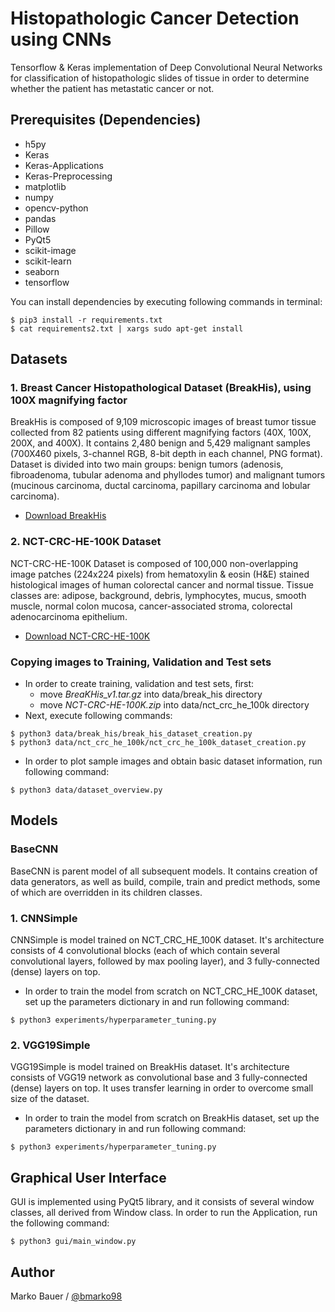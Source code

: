 # Histopathologic Cancer Detection using CNNs

Tensorflow & Keras implementation of Deep Convolutional Neural Networks for classification of histopathologic slides of tissue in order to determine whether the patient has metastatic cancer or not.

## Prerequisites (Dependencies)

 - h5py
 - Keras
 - Keras-Applications
 - Keras-Preprocessing
 - matplotlib
 - numpy
 - opencv-python
 - pandas
 - Pillow
 - PyQt5
 - scikit-image
 - scikit-learn
 - seaborn
 - tensorflow

You can install dependencies by executing following commands in terminal:
```
$ pip3 install -r requirements.txt
$ cat requirements2.txt | xargs sudo apt-get install
```

## Datasets

### 1. Breast Cancer Histopathological Dataset (BreakHis), using 100X magnifying factor

BreakHis is composed of 9,109 microscopic images of breast tumor tissue collected from 82 patients using different magnifying factors (40X, 100X, 200X, and 400X). It contains 2,480 benign and 5,429 malignant samples (700X460 pixels, 3-channel RGB, 8-bit depth in each channel, PNG format). Dataset is divided into two main groups: benign tumors (adenosis, fibroadenoma, tubular adenoma and phyllodes tumor) and malignant tumors (mucinous carcinoma, ductal carcinoma, papillary carcinoma and lobular carcinoma).

 - [Download BreakHis](https://www.kaggle.com/ambarish/breakhis)

### 2. NCT-CRC-HE-100K Dataset

NCT-CRC-HE-100K Dataset is composed of 100,000 non-overlapping image patches (224x224 pixels) from hematoxylin & eosin (H&E) stained histological images of human colorectal cancer and normal tissue. Tissue classes are: adipose, background, debris, lymphocytes, mucus, smooth muscle, normal colon mucosa, cancer-associated stroma, colorectal adenocarcinoma epithelium.

 - [Download NCT-CRC-HE-100K](https://zenodo.org/record/1214456#.Xk2d2-l7nqo)

### Copying images to Training, Validation and Test sets
 - In order to create training, validation and test sets, first:
   - move *BreaKHis_v1.tar.gz* into data/break_his directory
   - move *NCT-CRC-HE-100K.zip* into data/nct_crc_he_100k directory
 - Next, execute following commands:
```
$ python3 data/break_his/break_his_dataset_creation.py
$ python3 data/nct_crc_he_100k/nct_crc_he_100k_dataset_creation.py
```
 - In order to plot sample images and obtain basic dataset information, run following command:
 ```
$ python3 data/dataset_overview.py
 ```

## Models

### BaseCNN

BaseCNN is parent model of all subsequent models. It contains creation of data generators, as well as build, compile, train and predict methods, some of which are overridden in its children classes.

### 1. CNNSimple

CNNSimple is model trained on NCT_CRC_HE_100K dataset. It's architecture consists of 4 convolutional blocks (each of which contain several convolutional layers, followed by max pooling layer), and 3 fully-connected (dense) layers on top.
 - In order to train the model from scratch on NCT_CRC_HE_100K dataset, set up the parameters dictionary in and run following command:
 ```
$ python3 experiments/hyperparameter_tuning.py
 ```

### 2. VGG19Simple

VGG19Simple is model trained on BreakHis dataset. It's architecture consists of VGG19 network as convolutional base and 3 fully-connected (dense) layers on top. It uses transfer learning in order to overcome small size of the dataset.
- In order to train the model from scratch on BreakHis dataset, set up the parameters dictionary in and run following command:
```
$ python3 experiments/hyperparameter_tuning.py
```

## Graphical User Interface

GUI is implemented using PyQt5 library, and it consists of several window classes, all derived from Window class. In order to run the Application, run the following command:
```
$ python3 gui/main_window.py
```

## Author

Marko Bauer / [@bmarko98](https://github.com/bmarko98)
